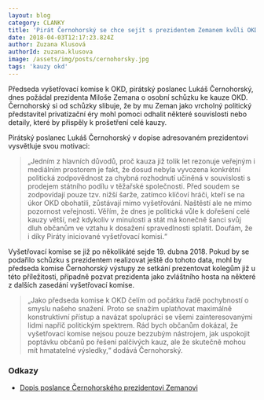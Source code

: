 ```yaml
---
layout: blog
category: CLANKY
title: 'Pirát Černohorský se chce sejít s prezidentem Zemanem kvůli OKD'
date: 2018-04-03T12:17:23.824Z
author: Zuzana Klusová
authorId: zuzana.klusova
image: /assets/img/posts/cernohorsky.jpg
tags: 'kauzy okd'
---
```


Předseda vyšetřovací komise k OKD, pirátský poslanec Lukáš Černohorský, dnes požádal prezidenta Miloše Zemana o osobní schůzku ke kauze OKD. Černohorský si od schůzky slibuje, že by mu Zeman jako vrcholný politický představitel privatizační éry mohl pomoci odhalit některé souvislosti nebo detaily, které by přispěly k prošetření celé kauzy.

Pirátský poslanec Lukáš Černohorský v dopise adresovaném prezidentovi vysvětluje svou motivaci: 

> „Jedním z hlavních důvodů, proč kauza již tolik let rezonuje veřejným i mediálním prostorem je fakt, že dosud nebyla vyvozena konkrétní politická zodpovědnost za chybná rozhodnutí učiněná v souvislosti s prodejem státního podílu v těžařské společnosti. Před soudem se zodpovídají pouze tzv. nižší šarže, zatímco klíčoví hráči, kteří se na úkor OKD obohatili, zůstávají mimo vyšetřování. Naštěstí ale ne mimo pozornost veřejnosti. Věřím, že dnes je politická vůle k dořešení celé kauzy větší, než kdykoliv v minulosti a stát má konečně šanci svůj dluh občanům ve vztahu k dosažení spravedlnosti splatit. Doufám, že i díky Piráty iniciované vyšetřovací komisi.“

Vyšetřovací komise se již po několikáté sejde 19. dubna 2018. Pokud by se podařilo schůzku s prezidentem realizovat ještě do tohoto data, mohl by předseda komise Černohorský výstupy ze setkání prezentovat kolegům již u této příležitosti, případně pozvat prezidenta jako zvláštního hosta na některé z dalších zasedání vyšetřovací komise.

> „Jako předseda komise k OKD čelím od počátku řadě pochybností o smyslu našeho snažení. Proto se snažím uplatňovat maximálně konstruktivní přístup a navázat spolupráci se všemi zainteresovanými lidmi napříč politickým spektrem. Rád bych občanům dokázal, že vyšetřovací komise nejsou pouze bezzubým nástrojem, jak uspokojit poptávku občanů po řešení palčivých kauz, ale že skutečně mohou mít hmatatelné výsledky,“ dodává Černohorský.

### Odkazy

* <a href="{{'/assets/pdf/dopis-prezidentovi.pdf' | relative_url }}">Dopis poslance Černohorského prezidentovi Zemanovi</a>

